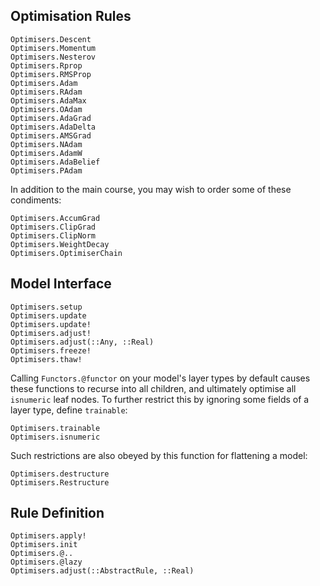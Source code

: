 
## Optimisation Rules

```@docs
Optimisers.Descent
Optimisers.Momentum
Optimisers.Nesterov
Optimisers.Rprop
Optimisers.RMSProp
Optimisers.Adam
Optimisers.RAdam
Optimisers.AdaMax
Optimisers.OAdam
Optimisers.AdaGrad
Optimisers.AdaDelta
Optimisers.AMSGrad
Optimisers.NAdam
Optimisers.AdamW
Optimisers.AdaBelief
Optimisers.PAdam
```

In addition to the main course, you may wish to order some of these condiments:

```@docs
Optimisers.AccumGrad
Optimisers.ClipGrad
Optimisers.ClipNorm
Optimisers.WeightDecay
Optimisers.OptimiserChain
```

## Model Interface

```@docs
Optimisers.setup
Optimisers.update
Optimisers.update!
Optimisers.adjust!
Optimisers.adjust(::Any, ::Real)
Optimisers.freeze!
Optimisers.thaw!
```

Calling `Functors.@functor` on your model's layer types by default causes
these functions to recurse into all children, and ultimately optimise
all `isnumeric` leaf nodes.
To further restrict this by ignoring some fields of a layer type, define `trainable`:

```@docs
Optimisers.trainable
Optimisers.isnumeric
```

Such restrictions are also obeyed by this function for flattening a model:

```@docs
Optimisers.destructure
Optimisers.Restructure
```

## Rule Definition

```@docs
Optimisers.apply!
Optimisers.init
Optimisers.@..
Optimisers.@lazy
Optimisers.adjust(::AbstractRule, ::Real)
```
